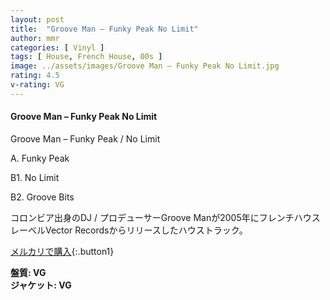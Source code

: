 ```yaml
---
layout: post
title:  "Groove Man – Funky Peak No Limit"
author: mmr
categories: [ Vinyl ]
tags: [ House, French House, 00s ]
image: ../assets/images/Groove Man – Funky Peak No Limit.jpg
rating: 4.5
v-rating: VG
---
```


#### Groove Man – Funky Peak No Limit

Groove Man – Funky Peak / No Limit

A. Funky Peak

B1. No Limit

B2. Groove Bits

コロンビア出身のDJ / プロデューサーGroove Manが2005年にフレンチハウスレーベルVector Recordsからリリースしたハウストラック。

[メルカリで購入](https://jp.mercari.com/item/m13343014810?afid=6142608987){:.button1}

<div class="mt-4 mb-4 d-flex align-items-center">
<strong class="mr-1">盤質: VG</strong>
</div>
<div class="mt-4 mb-4 d-flex align-items-center">
<strong class="mr-1">ジャケット: VG</strong>
</div>
